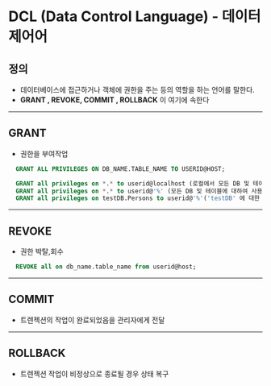 # DCL (Data Control Language) - 데이터 제어어

## 정의

- 데이터베이스에 접근하거나 객체에 권한을 주는 등의 역할을 하는 언어를 말한다.
- **GRANT , REVOKE, COMMIT , ROLLBACK** 이 여기에 속한다

---

## GRANT

- 권한을 부여작업

```SQL
  GRANT ALL PRIVILEGES ON DB_NAME.TABLE_NAME TO USERID@HOST;
```

```SQL
  GRANT all privileges on *.* to userid@localhost (로컬에서 모든 DB 및 테이블에 접근 권한 설정)
  GRANT all privileges on *.* to userid@'%' (모든 DB 및 테이블에 대하여 사용자에게 권한을 주고 원격접속 허용)
  GRANT all privileges on testDB.Persons to userid@'%'('testDB' 에 대한 접근 및 Person테이블에 대한 접근 권한 설정)
```

---

## REVOKE

- 권한 박탈,회수

```SQL
  REVOKE all on db_name.table_name from userid@host;
```

---

## COMMIT

- 트렌젝션의 작업이 완료되었음을 관리자에게 전달

---

## ROLLBACK

- 트렌젝션 작업이 비정상으로 종료될 경우 상태 복구
